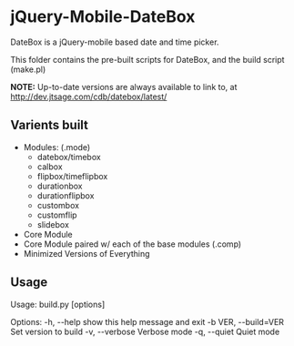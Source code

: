 jQuery-Mobile-DateBox
=====================

DateBox is a jQuery-mobile based date and time picker.

This folder contains the pre-built scripts for DateBox, and the build script (make.pl)

**NOTE:** Up-to-date versions are always available to link to,
at http://dev.jtsage.com/cdb/datebox/latest/

Varients built
--------------
 * Modules: (.mode)
    * datebox/timebox
	* calbox
	* flipbox/timeflipbox
	* durationbox
	* durationflipbox
	* custombox
	* customflip
	* slidebox
 * Core Module
 * Core Module paired w/ each of the base modules (.comp)
 * Minimized Versions of Everything
 
Usage
-----

Usage: build.py [options]

Options:
    -h, --help           show this help message and exit
    -b VER, --build=VER  Set version to build
    -v, --verbose        Verbose mode
    -q, --quiet          Quiet mode
